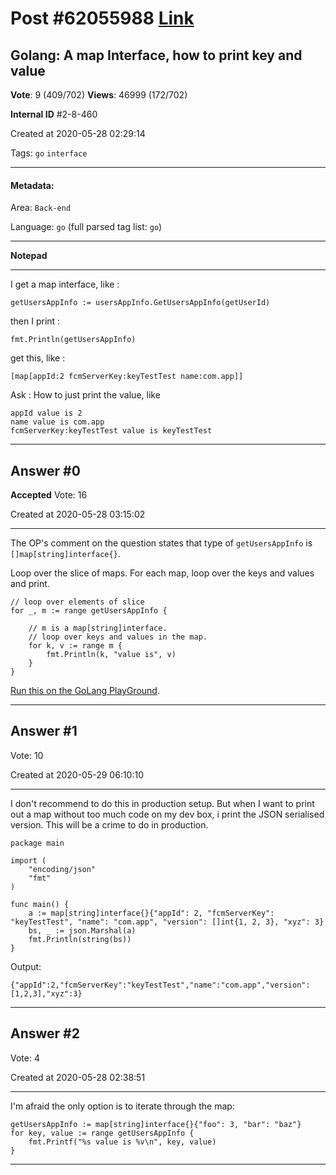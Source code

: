 
# Post \#62055988 [Link](https://stackoverflow.com/questions/62055988/)

## Golang: A map Interface, how to print key and value

**Vote**: 9 (409/702) **Views**: 46999 (172/702) 

**Internal ID** \#2-8-460

Created at 2020-05-28 02:29:14

Tags: `go` `interface`

----------

#### Metadata:

Area: `Back-end`

Language: `go` (full parsed tag list: `go`)

----------

**Notepad**


----------

I get a map interface, like :

```
getUsersAppInfo := usersAppInfo.GetUsersAppInfo(getUserId)
```


then I print :

```
fmt.Println(getUsersAppInfo)
```


get this, like :

```
[map[appId:2 fcmServerKey:keyTestTest name:com.app]]
```


Ask : How to just print the value, like

```
appId value is 2 
name value is com.app 
fcmServerKey:keyTestTest value is keyTestTest
```



----------
        
## Answer \#0

**Accepted** Vote: 16

Created at 2020-05-28 03:15:02

------------

The OP's comment on the question states that type of `getUsersAppInfo` is `[]map[string]interface{}`.

Loop over the slice of maps.  For each map, loop over the keys and values and print.

```
// loop over elements of slice
for _, m := range getUsersAppInfo {

    // m is a map[string]interface.
    // loop over keys and values in the map.
    for k, v := range m {
        fmt.Println(k, "value is", v)
    }
}
```


[Run this on the GoLang PlayGround](https://play.golang.org/p/H25g2nCsPQ-).


------------
    
    
## Answer \#1

 Vote: 10

Created at 2020-05-29 06:10:10

------------

I don't recommend to do this in production setup. But when I want to print out a map without too much code on my dev box, i print the JSON serialised version. This will be a crime to do in production. 

```
package main

import (
    "encoding/json"
    "fmt"
)

func main() {
    a := map[string]interface{}{"appId": 2, "fcmServerKey": "keyTestTest", "name": "com.app", "version": []int{1, 2, 3}, "xyz": 3}
    bs, _ := json.Marshal(a)
    fmt.Println(string(bs))
}
```


Output:

`{"appId":2,"fcmServerKey":"keyTestTest","name":"com.app","version":[1,2,3],"xyz":3}`


------------
    
    
## Answer \#2

 Vote: 4

Created at 2020-05-28 02:38:51

------------

I'm afraid the only option is to iterate through the map:

```
getUsersAppInfo := map[string]interface{}{"foo": 3, "bar": "baz"}
for key, value := range getUsersAppInfo {
    fmt.Printf("%s value is %v\n", key, value)
}
```



------------
    
    